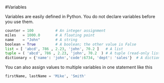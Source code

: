 #Variables

Variables are easily defined in Python. You do not declare variables before you use them.

```python
counter = 100          # An integer assignment
miles   = 1000.0       # A floating point
name    = "John"       # A string
boolean = True         # A boolean; the other value is False
list = [ 'abcd', 786 , 2.23, 'john', 70.2 ]   # A list
tuple = ( 'abcd', 786 , 2.23, 'john', 70.2  ) # A tuple (read-only list)
dictionary = {'name': 'john','code':6734, 'dept': 'sales'}  # A dictionary
```

You can also assign values to multiple variables in one statement like this

```python
firstName, lastName = 'Mike', 'Smith'
```

